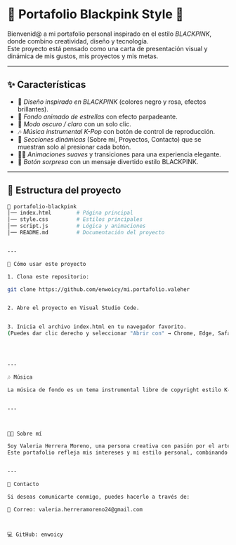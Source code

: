 # 💖 Portafolio Blackpink Style 💖

Bienvenid@ a mi portafolio personal inspirado en el estilo *BLACKPINK*, donde combino creatividad, diseño y tecnología.  
Este proyecto está pensado como una carta de presentación visual y dinámica de mis gustos, mis proyectos y mis metas.

---

## ✨ Características

- 🎨 *Diseño inspirado en BLACKPINK* (colores negro y rosa, efectos brillantes).  
- 🌌 *Fondo animado de estrellas* con efecto parpadeante.  
- 🌙 *Modo oscuro / claro* con un solo clic.  
- 🎶 *Música instrumental K-Pop* con botón de control de reproducción.  
- 📂 *Secciones dinámicas* (Sobre mí, Proyectos, Contacto) que se muestran solo al presionar cada botón.  
- 🧑‍💻 *Animaciones suaves* y transiciones para una experiencia elegante.  
- 🎁 *Botón sorpresa* con un mensaje divertido estilo BLACKPINK.  

---

## 📂 Estructura del proyecto

```bash
📁 portafolio-blackpink
│── index.html        # Página principal
│── style.css         # Estilos principales
│── script.js         # Lógica y animaciones
│── README.md         # Documentación del proyecto


---

🚀 Cómo usar este proyecto

1. Clona este repositorio:

git clone https://github.com/enwoicy/mi.portafolio.valeher


2. Abre el proyecto en Visual Studio Code.


3. Inicia el archivo index.html en tu navegador favorito.
(Puedes dar clic derecho y seleccionar "Abrir con" → Chrome, Edge, Safari, etc.)




---

🎶 Música

La música de fondo es un tema instrumental libre de copyright estilo K-Pop, para acompañar la experiencia del portafolio.


---



👩‍💻 Sobre mí

Soy Valeria Herrera Moreno, una persona creativa con pasión por el arte, el diseño y la tecnología.
Este portafolio refleja mis intereses y mi estilo personal, combinando lo visual con lo funcional.


---

📩 Contacto

Si deseas comunicarte conmigo, puedes hacerlo a través de:

📧 Correo: valeria.herreramoreno24@gmail.com



💻 GitHub: enwoicy

